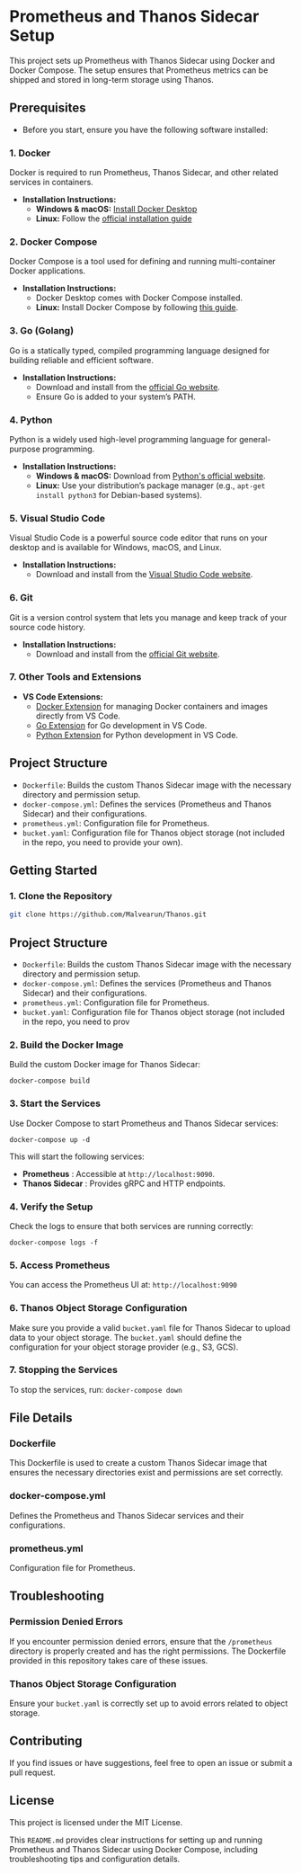 # Prometheus and Thanos Sidecar Setup

This project sets up Prometheus with Thanos Sidecar using Docker and Docker Compose. The setup ensures that Prometheus metrics can be shipped and stored in long-term storage using Thanos.

## Prerequisites

- Before you start, ensure you have the following software installed:

### 1. Docker

Docker is required to run Prometheus, Thanos Sidecar, and other related services in containers.

- **Installation Instructions:**
  - **Windows & macOS:** [Install Docker Desktop](https://www.docker.com/products/docker-desktop)
  - **Linux:** Follow the [official installation guide](https://docs.docker.com/engine/install/)

### 2. Docker Compose

Docker Compose is a tool used for defining and running multi-container Docker applications.

- **Installation Instructions:**
  - Docker Desktop comes with Docker Compose installed.
  - **Linux:** Install Docker Compose by following [this guide](https://docs.docker.com/compose/install/).

### 3. Go (Golang)

Go is a statically typed, compiled programming language designed for building reliable and efficient software.

- **Installation Instructions:**
  - Download and install from the [official Go website](https://golang.org/dl/).
  - Ensure Go is added to your system’s PATH.

### 4. Python

Python is a widely used high-level programming language for general-purpose programming.

- **Installation Instructions:**
  - **Windows & macOS:** Download from [Python&#39;s official website](https://www.python.org/downloads/).
  - **Linux:** Use your distribution’s package manager (e.g., `apt-get install python3` for Debian-based systems).

### 5. Visual Studio Code

Visual Studio Code is a powerful source code editor that runs on your desktop and is available for Windows, macOS, and Linux.

- **Installation Instructions:**
  - Download and install from the [Visual Studio Code website](https://code.visualstudio.com/).

### 6. Git

Git is a version control system that lets you manage and keep track of your source code history.

- **Installation Instructions:**
  - Download and install from the [official Git website](https://git-scm.com/).

### 7. Other Tools and Extensions

- **VS Code Extensions:**
  - [Docker Extension](https://marketplace.visualstudio.com/items?itemName=ms-azuretools.vscode-docker) for managing Docker containers and images directly from VS Code.
  - [Go Extension](https://marketplace.visualstudio.com/items?itemName=golang.go) for Go development in VS Code.
  - [Python Extension](https://marketplace.visualstudio.com/items?itemName=ms-python.python) for Python development in VS Code.

## Project Structure

- `Dockerfile`: Builds the custom Thanos Sidecar image with the necessary directory and permission setup.
- `docker-compose.yml`: Defines the services (Prometheus and Thanos Sidecar) and their configurations.
- `prometheus.yml`: Configuration file for Prometheus.
- `bucket.yaml`: Configuration file for Thanos object storage (not included in the repo, you need to provide your own).

## Getting Started

### 1. Clone the Repository

```bash
git clone https://github.com/Malvearun/Thanos.git
```


## Project Structure

- `Dockerfile`: Builds the custom Thanos Sidecar image with the necessary directory and permission setup.
- `docker-compose.yml`: Defines the services (Prometheus and Thanos Sidecar) and their configurations.
- `prometheus.yml`: Configuration file for Prometheus.
- `bucket.yaml`: Configuration file for Thanos object storage (not included in the repo, you need to prov


### 2. Build the Docker Image

Build the custom Docker image for Thanos Sidecar: 

`docker-compose build`


### 3. Start the Services

Use Docker Compose to start Prometheus and Thanos Sidecar services:

`docker-compose up -d`


This will start the following services:

* **Prometheus** : Accessible at `http://localhost:9090`.
* **Thanos Sidecar** : Provides gRPC and HTTP endpoints.

### 4. Verify the Setup

Check the logs to ensure that both services are running correctly:

`docker-compose logs -f`


### 5. Access Prometheus

You can access the Prometheus UI at: `http://localhost:9090`


### 6. Thanos Object Storage Configuration

Make sure you provide a valid `bucket.yaml` file for Thanos Sidecar to upload data to your object storage. The `bucket.yaml` should define the configuration for your object storage provider (e.g., S3, GCS).

### 7. Stopping the Services

To stop the services, run: `docker-compose down`


## File Details

### Dockerfile

This Dockerfile is used to create a custom Thanos Sidecar image that ensures the necessary directories exist and permissions are set correctly.


### docker-compose.yml

Defines the Prometheus and Thanos Sidecar services and their configurations.


### prometheus.yml

Configuration file for Prometheus.


## Troubleshooting

### Permission Denied Errors

If you encounter permission denied errors, ensure that the `/prometheus` directory is properly created and has the right permissions. The Dockerfile provided in this repository takes care of these issues.

### Thanos Object Storage Configuration

Ensure your `bucket.yaml` is correctly set up to avoid errors related to object storage.

## Contributing

If you find issues or have suggestions, feel free to open an issue or submit a pull request.

## License

This project is licensed under the MIT License.

This `README.md` provides clear instructions for setting up and running Prometheus and Thanos Sidecar using Docker Compose, including troubleshooting tips and configuration details.
